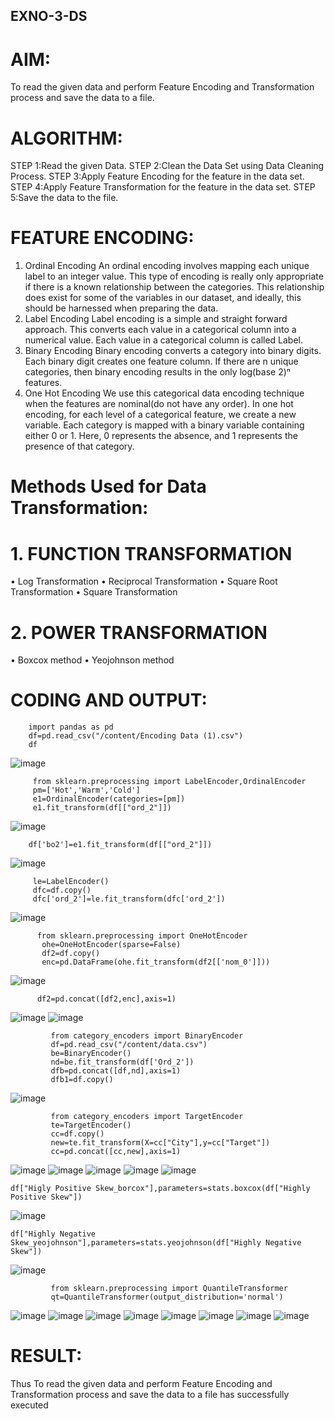 ## EXNO-3-DS

# AIM:
To read the given data and perform Feature Encoding and Transformation process and save the data to a file.

# ALGORITHM:
STEP 1:Read the given Data.
STEP 2:Clean the Data Set using Data Cleaning Process.
STEP 3:Apply Feature Encoding for the feature in the data set.
STEP 4:Apply Feature Transformation for the feature in the data set.
STEP 5:Save the data to the file.

# FEATURE ENCODING:
1. Ordinal Encoding
An ordinal encoding involves mapping each unique label to an integer value. This type of encoding is really only appropriate if there is a known relationship between the categories. This relationship does exist for some of the variables in our dataset, and ideally, this should be harnessed when preparing the data.
2. Label Encoding
Label encoding is a simple and straight forward approach. This converts each value in a categorical column into a numerical value. Each value in a categorical column is called Label.
3. Binary Encoding
Binary encoding converts a category into binary digits. Each binary digit creates one feature column. If there are n unique categories, then binary encoding results in the only log(base 2)ⁿ features.
4. One Hot Encoding
We use this categorical data encoding technique when the features are nominal(do not have any order). In one hot encoding, for each level of a categorical feature, we create a new variable. Each category is mapped with a binary variable containing either 0 or 1. Here, 0 represents the absence, and 1 represents the presence of that category.

# Methods Used for Data Transformation:
  # 1. FUNCTION TRANSFORMATION
• Log Transformation
• Reciprocal Transformation
• Square Root Transformation
• Square Transformation
  # 2. POWER TRANSFORMATION
• Boxcox method
• Yeojohnson method

# CODING AND OUTPUT:
```
    import pandas as pd
    df=pd.read_csv("/content/Encoding Data (1).csv")
    df
```
![image](https://github.com/user-attachments/assets/4d7590a3-7845-481c-b76a-63c6b52df881)

```
     from sklearn.preprocessing import LabelEncoder,OrdinalEncoder
     pm=['Hot','Warm','Cold']
     e1=OrdinalEncoder(categories=[pm])
     e1.fit_transform(df[["ord_2"]])
```
![image](https://github.com/user-attachments/assets/00c9afd3-9657-4012-9bab-4290dee056d1)
```
    df['bo2']=e1.fit_transform(df[["ord_2"]])
```
![image](https://github.com/user-attachments/assets/2fc4d442-5525-4ea7-bf88-a7f14745f3c3)
```
     le=LabelEncoder()
     dfc=df.copy()
     dfc['ord_2']=le.fit_transform(dfc['ord_2'])
```
![image](https://github.com/user-attachments/assets/42b86563-b895-449e-8b22-9add81274f9d)
```
      from sklearn.preprocessing import OneHotEncoder
       ohe=OneHotEncoder(sparse=False)
       df2=df.copy()
       enc=pd.DataFrame(ohe.fit_transform(df2[['nom_0']]))
```
![image](https://github.com/user-attachments/assets/4c3c25d6-061b-4c7d-9ce6-ca739043e85d)
```
      df2=pd.concat([df2,enc],axis=1)
```
![image](https://github.com/user-attachments/assets/2f8c4af3-32eb-452c-83d6-3afcf805b5fd)
![image](https://github.com/user-attachments/assets/d2568e5c-9bf9-46f0-9a71-9f30fc246a3a)
```
         from category_encoders import BinaryEncoder
         df=pd.read_csv("/content/data.csv")
         be=BinaryEncoder()
         nd=be.fit_transform(df['Ord_2'])
         dfb=pd.concat([df,nd],axis=1)
         dfb1=df.copy()
```
![image](https://github.com/user-attachments/assets/d2310938-b19f-4e7b-b187-3d80809c49e1)
```
         from category_encoders import TargetEncoder
         te=TargetEncoder()
         cc=df.copy()
         new=te.fit_transform(X=cc["City"],y=cc["Target"])
         cc=pd.concat([cc,new],axis=1)
```
![image](https://github.com/user-attachments/assets/6492928b-3089-4c05-a2a5-82ce039b9ad3)
![image](https://github.com/user-attachments/assets/81b8db91-09bf-48a9-973a-7a92ae0bead8)
![image](https://github.com/user-attachments/assets/957a6034-8acf-4023-9678-9fbf42898d9b)
![image](https://github.com/user-attachments/assets/f2712f17-b2c4-415b-a494-ddae136b8571)
![image](https://github.com/user-attachments/assets/0eaacf5b-9e09-423e-a9b2-aa73319d6ecf)
```
df["Higly Positive Skew_borcox"],parameters=stats.boxcox(df["Highly Positive Skew"])
```
![image](https://github.com/user-attachments/assets/2b20b086-b1df-4154-a2f4-172927ffbca2)
```
df["Highly Negative Skew_yeojohnson"],parameters=stats.yeojohnson(df["Highly Negative Skew"])
```
![image](https://github.com/user-attachments/assets/abf19cd1-8e06-492c-89fe-e4f8ae1f7225)
```
         from sklearn.preprocessing import QuantileTransformer
         qt=QuantileTransformer(output_distribution='normal')
```
![image](https://github.com/user-attachments/assets/0a8ef01f-d920-4df9-9d39-64759e4ea9ee)
![image](https://github.com/user-attachments/assets/3937bc9a-9d94-452e-a206-7e52e369a59d)
![image](https://github.com/user-attachments/assets/f380d388-de12-444e-8ae9-3ef20747198b)
![image](https://github.com/user-attachments/assets/998a768c-b896-47a6-885e-658b62c690b7)
![image](https://github.com/user-attachments/assets/9e77f0cb-0e44-45db-aa29-d6ad29375fc0)
![image](https://github.com/user-attachments/assets/75d61485-16a5-4faa-9695-9fc9896653c1)
![image](https://github.com/user-attachments/assets/92f2f42e-ec13-4082-9508-bc2be12d321c)
![image](https://github.com/user-attachments/assets/1a5f5824-95f4-4667-8243-df61f392bd07)


# RESULT:
   Thus To read the given data and perform Feature Encoding and Transformation process and save the data to a file has successfully executed  

       
